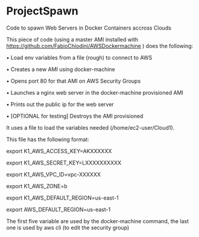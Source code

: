 # ProjectSpawn
Code to spawn Web Servers in Docker Containers accross Clouds

This piece of code (using a master AMI installed with https://github.com/FabioChiodini/AWSDockermachine ) does the following:

•	Load env variables from a file (rough) to connect to AWS

•	Creates a new AMI using docker-machine

•	Opens port 80 for that AMI on AWS Security Groups

•	Launches a nginx web server in the docker-machine provisioned AMI

•	Prints out the public ip for the web server

•	[OPTIONAL for testing] Destroys the AMI provisioned

It uses a file to load the variables needed (/home/ec2-user/Cloud1).

This file has the following format:

export K1_AWS_ACCESS_KEY=AKXXXXXX

export K1_AWS_SECRET_KEY=LXXXXXXXXXX

export K1_AWS_VPC_ID=vpc-XXXXXX

export K1_AWS_ZONE=b

export K1_AWS_DEFAULT_REGION=us-east-1

export AWS_DEFAULT_REGION=us-east-1

The first five variable are used by the docker-machine command, the last one is used by aws cli (to edit the security group)
